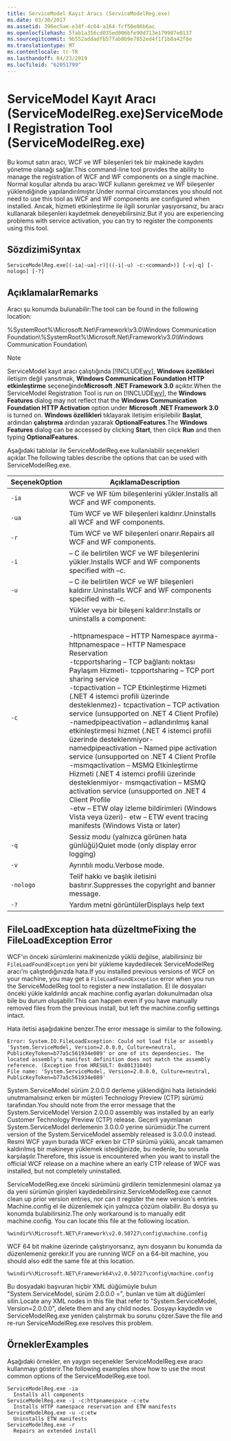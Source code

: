 ```yaml
---
title: ServiceModel Kayıt Aracı (ServiceModelReg.exe)
ms.date: 03/30/2017
ms.assetid: 396ec5ae-e34f-4c64-a164-fcf50e86b6ac
ms.openlocfilehash: 5fab1a356cd035ed006bfe90d713e179907e0137
ms.sourcegitcommit: 9b552addadfb57fab0b9e7852ed4f1f1b8a42f8e
ms.translationtype: MT
ms.contentlocale: tr-TR
ms.lasthandoff: 04/23/2019
ms.locfileid: "62051799"
---
```

# <a name="servicemodel-registration-tool-servicemodelregexe"></a><span data-ttu-id="ce3d0-102">ServiceModel Kayıt Aracı (ServiceModelReg.exe)</span><span class="sxs-lookup"><span data-stu-id="ce3d0-102">ServiceModel Registration Tool (ServiceModelReg.exe)</span></span>
<span data-ttu-id="ce3d0-103">Bu komut satırı aracı, WCF ve WF bileşenleri tek bir makinede kaydını yönetme olanağı sağlar.</span><span class="sxs-lookup"><span data-stu-id="ce3d0-103">This command-line tool provides the ability to manage the registration of WCF and WF components on a single machine.</span></span> <span data-ttu-id="ce3d0-104">Normal koşullar altında bu aracı WCF kullanın gerekmez ve WF bileşenler yüklendiğinde yapılandırılmıştır.</span><span class="sxs-lookup"><span data-stu-id="ce3d0-104">Under normal circumstances you should not need to use this tool as WCF and WF components are configured when installed.</span></span> <span data-ttu-id="ce3d0-105">Ancak, hizmeti etkinleştirme ile ilgili sorunlar yaşıyorsanız, bu aracı kullanarak bileşenleri kaydetmek deneyebilirsiniz.</span><span class="sxs-lookup"><span data-stu-id="ce3d0-105">But if you are experiencing problems with service activation, you can try to register the components using this tool.</span></span>  
  
## <a name="syntax"></a><span data-ttu-id="ce3d0-106">Sözdizimi</span><span class="sxs-lookup"><span data-stu-id="ce3d0-106">Syntax</span></span>  
  
```  
ServiceModelReg.exe[(-ia|-ua|-r)|((-i|-u) -c:<command>)] [-v|-q] [-nologo] [-?]  
```  
  
## <a name="remarks"></a><span data-ttu-id="ce3d0-107">Açıklamalar</span><span class="sxs-lookup"><span data-stu-id="ce3d0-107">Remarks</span></span>  
 <span data-ttu-id="ce3d0-108">Aracı şu konumda bulunabilir:</span><span class="sxs-lookup"><span data-stu-id="ce3d0-108">The tool can be found in the following location:</span></span>  
  
 <span data-ttu-id="ce3d0-109">%SystemRoot%\Microsoft.Net\Framework\v3.0\Windows Communication Foundation\\</span><span class="sxs-lookup"><span data-stu-id="ce3d0-109">%SystemRoot%\Microsoft.Net\Framework\v3.0\Windows Communication Foundation\\</span></span>  
  
> [!NOTE]
>  <span data-ttu-id="ce3d0-110">ServiceModel kayıt aracı çalıştığında [!INCLUDE[wv](../../../includes/wv-md.md)], **Windows özellikleri** iletişim değil yansıtmak, **Windows Communication Foundation HTTP etkinleştirme** seçeneğinde**Microsoft .NET Framework 3.0** açıktır.</span><span class="sxs-lookup"><span data-stu-id="ce3d0-110">When the ServiceModel Registration Tool is run on [!INCLUDE[wv](../../../includes/wv-md.md)], the **Windows Features** dialog may not reflect that the **Windows Communication Foundation HTTP Activation** option under **Microsoft .NET Framework 3.0** is turned on.</span></span> <span data-ttu-id="ce3d0-111">**Windows özellikleri** tıklayarak iletişim erişilebilir **Başlat**, ardından **çalıştırma** ardından yazarak **OptionalFeatures**.</span><span class="sxs-lookup"><span data-stu-id="ce3d0-111">The **Windows Features** dialog can be accessed by clicking **Start**, then click **Run** and then typing **OptionalFeatures**.</span></span>  
  
 <span data-ttu-id="ce3d0-112">Aşağıdaki tablolar ile ServiceModelReg.exe kullanılabilir seçenekleri açıklar.</span><span class="sxs-lookup"><span data-stu-id="ce3d0-112">The following tables describe the options that can be used with ServiceModelReg.exe.</span></span>  
  
|<span data-ttu-id="ce3d0-113">Seçenek</span><span class="sxs-lookup"><span data-stu-id="ce3d0-113">Option</span></span>|<span data-ttu-id="ce3d0-114">Açıklama</span><span class="sxs-lookup"><span data-stu-id="ce3d0-114">Description</span></span>|  
|------------|-----------------|  
|`-ia`|<span data-ttu-id="ce3d0-115">WCF ve WF tüm bileşenlerini yükler.</span><span class="sxs-lookup"><span data-stu-id="ce3d0-115">Installs all WCF and WF components.</span></span>|  
|`-ua`|<span data-ttu-id="ce3d0-116">Tüm WCF ve WF bileşenleri kaldırır.</span><span class="sxs-lookup"><span data-stu-id="ce3d0-116">Uninstalls all WCF and WF components.</span></span>|  
|`-r`|<span data-ttu-id="ce3d0-117">Tüm WCF ve WF bileşenleri onarır.</span><span class="sxs-lookup"><span data-stu-id="ce3d0-117">Repairs all WCF and WF components.</span></span>|  
|`-i`|<span data-ttu-id="ce3d0-118">– C ile belirtilen WCF ve WF bileşenlerini yükler.</span><span class="sxs-lookup"><span data-stu-id="ce3d0-118">Installs WCF and WF components specified with –c.</span></span>|  
|`-u`|<span data-ttu-id="ce3d0-119">– C ile belirtilen WCF ve WF bileşenleri kaldırır.</span><span class="sxs-lookup"><span data-stu-id="ce3d0-119">Uninstalls WCF and WF components specified with –c.</span></span>|  
|`-c`|<span data-ttu-id="ce3d0-120">Yükler veya bir bileşeni kaldırır:</span><span class="sxs-lookup"><span data-stu-id="ce3d0-120">Installs or uninstalls a component:</span></span><br /><br /> <span data-ttu-id="ce3d0-121">-httpnamespace – HTTP Namespace ayırma</span><span class="sxs-lookup"><span data-stu-id="ce3d0-121">-   httpnamespace – HTTP Namespace Reservation</span></span><br /><span data-ttu-id="ce3d0-122">-tcpportsharing – TCP bağlantı noktası Paylaşım Hizmeti</span><span class="sxs-lookup"><span data-stu-id="ce3d0-122">-   tcpportsharing – TCP port sharing service</span></span><br /><span data-ttu-id="ce3d0-123">-tcpactivation – TCP Etkinleştirme Hizmeti (.NET 4 istemci profili üzerinde desteklenmez)</span><span class="sxs-lookup"><span data-stu-id="ce3d0-123">-   tcpactivation – TCP activation service (unsupported on .NET 4 Client Profile)</span></span><br /><span data-ttu-id="ce3d0-124">-namedpipeactivation – adlandırılmış kanal etkinleştirmesi hizmet (.NET 4 istemci profili üzerinde desteklenmiyor</span><span class="sxs-lookup"><span data-stu-id="ce3d0-124">-   namedpipeactivation – Named pipe activation service (unsupported on .NET 4 Client Profile</span></span><br /><span data-ttu-id="ce3d0-125">-msmqactivation – MSMQ Etkinleştirme Hizmeti (.NET 4 istemci profili üzerinde desteklenmiyor</span><span class="sxs-lookup"><span data-stu-id="ce3d0-125">-   msmqactivation – MSMQ activation service (unsupported on .NET 4 Client Profile</span></span><br /><span data-ttu-id="ce3d0-126">-etw – ETW olay izleme bildirimleri (Windows Vista veya üzeri)</span><span class="sxs-lookup"><span data-stu-id="ce3d0-126">-   etw – ETW event tracing manifests (Windows Vista or later)</span></span>|  
|`-q`|<span data-ttu-id="ce3d0-127">Sessiz modu (yalnızca görünen hata günlüğü)</span><span class="sxs-lookup"><span data-stu-id="ce3d0-127">Quiet mode (only display error logging)</span></span>|  
|`-v`|<span data-ttu-id="ce3d0-128">Ayrıntılı modu.</span><span class="sxs-lookup"><span data-stu-id="ce3d0-128">Verbose mode.</span></span>|  
|`-nologo`|<span data-ttu-id="ce3d0-129">Telif hakkı ve başlık iletisini bastırır.</span><span class="sxs-lookup"><span data-stu-id="ce3d0-129">Suppresses the copyright and banner message.</span></span>|  
|`-?`|<span data-ttu-id="ce3d0-130">Yardım metni görüntüler</span><span class="sxs-lookup"><span data-stu-id="ce3d0-130">Displays help text</span></span>|  
  
## <a name="fixing-the-fileloadexception-error"></a><span data-ttu-id="ce3d0-131">FileLoadException hata düzeltme</span><span class="sxs-lookup"><span data-stu-id="ce3d0-131">Fixing the FileLoadException Error</span></span>  
 <span data-ttu-id="ce3d0-132">WCF'ın önceki sürümlerini makinenizde yüklü değilse, alabilirsiniz bir `FileLoadFoundException` yeni bir yükleme kaydedilecek ServiceModelReg aracı'nı çalıştırdığınızda hata.</span><span class="sxs-lookup"><span data-stu-id="ce3d0-132">If you installed previous versions of WCF on your machine, you may get a `FileLoadFoundException` error when you run the ServiceModelReg tool to register a new installation.</span></span> <span data-ttu-id="ce3d0-133">El ile dosyaları önceki yükle kaldırıldı ancak machine.config ayarları dokunulmadan olsa bile bu durum oluşabilir.</span><span class="sxs-lookup"><span data-stu-id="ce3d0-133">This can happen even if you have manually removed files from the previous install, but left the machine.config settings intact.</span></span>  
  
 <span data-ttu-id="ce3d0-134">Hata iletisi aşağıdakine benzer.</span><span class="sxs-lookup"><span data-stu-id="ce3d0-134">The error message is similar to the following.</span></span>  
  
```  
Error: System.IO.FileLoadException: Could not load file or assembly 'System.ServiceModel, Version=2.0.0.0, Culture=neutral, PublicKeyToken=b77a5c561934e089' or one of its dependencies. The located assembly's manifest definition does not match the assembly reference. (Exception from HRESULT: 0x80131040)  
File name: 'System.ServiceModel, Version=2.0.0.0, Culture=neutral, PublicKeyToken=b77a5c561934e089'  
```  
  
 <span data-ttu-id="ce3d0-135">System.ServiceModel sürüm 2.0.0.0 derleme yüklendiğini hata iletisindeki unutmamalısınız erken bir müşteri Technology Preview (CTP) sürümü tarafından.</span><span class="sxs-lookup"><span data-stu-id="ce3d0-135">You should note from the error message that the System.ServiceModel Version 2.0.0.0 assembly was installed by an early Customer Technology Preview (CTP) release.</span></span> <span data-ttu-id="ce3d0-136">Geçerli yayımlanan System.ServiceModel derlemenin 3.0.0.0 yerine sürümüdür.</span><span class="sxs-lookup"><span data-stu-id="ce3d0-136">The current version of the System.ServiceModel assembly released is 3.0.0.0 instead.</span></span> <span data-ttu-id="ce3d0-137">Resmi WCF yayın burada WCF erken bir CTP sürümü yüklü, ancak tamamen kaldırılmış bir makineye yüklemek istediğinizde, bu nedenle, bu sorunla karşılaşılır.</span><span class="sxs-lookup"><span data-stu-id="ce3d0-137">Therefore, this issue is encountered when you want to install the official WCF release on a machine where an early CTP release of WCF was installed, but not completely uninstalled.</span></span>  
  
 <span data-ttu-id="ce3d0-138">ServiceModelReg.exe önceki sürümünü girdilerin temizlenmesini olamaz ya da yeni sürümün girişleri kaydedebilirsiniz.</span><span class="sxs-lookup"><span data-stu-id="ce3d0-138">ServiceModelReg.exe cannot clean up prior version entries, nor can it register the new version's entries.</span></span> <span data-ttu-id="ce3d0-139">Machine.config el ile düzenlemek için yalnızca çözüm olabilir. Bu dosya şu konumda bulabilirsiniz.</span><span class="sxs-lookup"><span data-stu-id="ce3d0-139">The only workaround is to manually edit machine.config. You can locate this file at the following location.</span></span>  
  
```  
%windir%\Microsoft.NET\Framework\v2.0.50727\config\machine.config   
```  
  
 <span data-ttu-id="ce3d0-140">WCF 64 bit makine üzerinde çalıştırıyorsanız, aynı dosyanın bu konumda da düzenlemeniz gerekir.</span><span class="sxs-lookup"><span data-stu-id="ce3d0-140">If you are running WCF on a 64-bit machine, you should also edit the same file at this location.</span></span>  
  
```  
%windir%\Microsoft.NET\Framework64\v2.0.50727\config\machine.config   
```  
  
 <span data-ttu-id="ce3d0-141">Bu dosyadaki başvuran hiçbir XML düğümüyle bulun "System.ServiceModel, sürüm 2.0.0.0 =", bunları ve tüm alt düğümleri silin.</span><span class="sxs-lookup"><span data-stu-id="ce3d0-141">Locate any XML nodes in this file that refer to "System.ServiceModel, Version=2.0.0.0", delete them and any child nodes.</span></span> <span data-ttu-id="ce3d0-142">Dosyayı kaydedin ve ServiceModelReg.exe yeniden çalıştırmak bu sorunu çözer.</span><span class="sxs-lookup"><span data-stu-id="ce3d0-142">Save the file and re-run ServiceModelReg.exe resolves this problem.</span></span>  
  
## <a name="examples"></a><span data-ttu-id="ce3d0-143">Örnekler</span><span class="sxs-lookup"><span data-stu-id="ce3d0-143">Examples</span></span>  
 <span data-ttu-id="ce3d0-144">Aşağıdaki örnekler, en yaygın seçenekler ServiceModelReg.exe aracı kullanmayı gösterir.</span><span class="sxs-lookup"><span data-stu-id="ce3d0-144">The following examples show how to use the most common options of the ServiceModelReg.exe tool.</span></span>  
  
```  
ServiceModelReg.exe -ia  
  Installs all components  
ServiceModelReg.exe -i -c:httpnamespace -c:etw  
  Installs HTTP namespace reservation and ETW manifests  
ServiceModelReg.exe -u -c:etw  
  Uninstalls ETW manifests  
ServiceModelReg.exe -r  
  Repairs an extended install  
```
